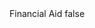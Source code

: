 <?xml version="1.0" encoding="UTF-8"?>
<CustomMetadata xmlns="http://soap.sforce.com/2006/04/metadata">
    <label>Financial Aid</label>
    <protected>false</protected>
</CustomMetadata>
